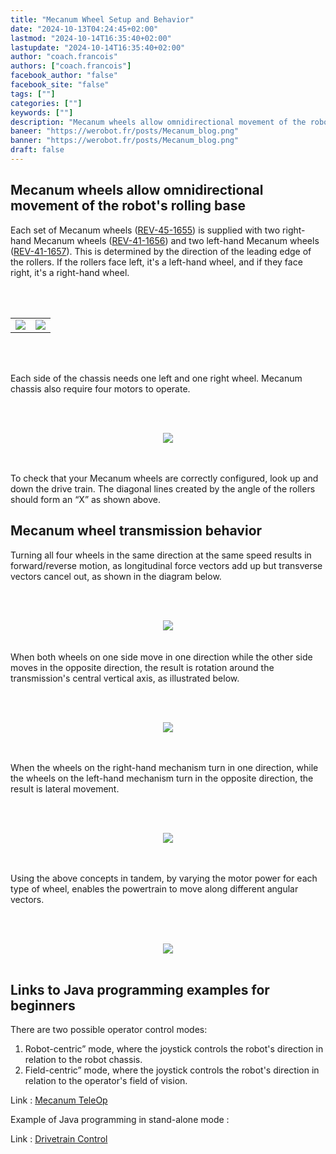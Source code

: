 ```yaml
---
title: "Mecanum Wheel Setup and Behavior"
date: "2024-10-13T04:24:45+02:00"
lastmod: "2024-10-14T16:35:40+02:00"
lastupdate: "2024-10-14T16:35:40+02:00"
author: "coach.francois"
authors: ["coach.francois"]
facebook_author: "false"
facebook_site: "false"
tags: [""]
categories: [""]
keywords: [""]
description: "Mecanum wheels allow omnidirectional movement of the robot's rolling base"
baneer: "https://werobot.fr/posts/Mecanum_blog.png"
banner: "https://werobot.fr/posts/Mecanum_blog.png"
draft: false
---
```

## Mecanum wheels allow omnidirectional movement of the robot's rolling base

Each set of Mecanum wheels ([REV-45-1655](https://www.revrobotics.com/rev-45-1655/)) is supplied with two right-hand Mecanum wheels ([REV-41-1656](https://www.revrobotics.com/content/docs/REV-41-1657-DR.pdf)) and two left-hand Mecanum wheels ([REV-41-1657](https://www.revrobotics.com/content/docs/REV-41-1656-DR.pdf)). This is determined by the direction of the leading edge of the rollers. If the rollers face left, it's a left-hand wheel, and if they face right, it's a right-hand wheel.

<br><br>
<center>
<div style="width: 100%; max-width: 700px;">
    <table>
        <tr>
            <td><img src="https://werobot.fr/posts/Mecanum_left.png"></td>
            <td><img src="https://werobot.fr/posts/Mecanum_right.png"></td>
	</tr>
    </table>
</div>
</center>
<br><br>

Each side of the chassis needs one left and one right wheel. Mecanum chassis also require four motors to operate.

<br><br>
<center>
<div style="width: 100%; max-width: 700px;">
<img src="https://werobot.fr/posts/Macanum_position_roues.png">
</div>
</center>
<br><br>

To check that your Mecanum wheels are correctly configured, look up and down the drive train. The diagonal lines created by the angle of the rollers should form an “X” as shown above.

## Mecanum wheel transmission behavior

Turning all four wheels in the same direction at the same speed results in forward/reverse motion, as longitudinal force vectors add up but transverse vectors cancel out, as shown in the diagram below.

<br><br>
<center>
<div style="width: 100%; max-width: 700px;">
<img src="https://werobot.fr/posts/Mecanum_avant_arriere.png">
</div>
</center>
<br><br>
When both wheels on one side move in one direction while the other side moves in the opposite direction, the result is rotation around the transmission's central vertical axis, as illustrated below.

<br><br>
<center>
<div style="width: 100%; max-width: 700px;">
<img src="https://werobot.fr/posts/Mecanum_rotations.png">
</div>
</center>
<br><br>

When the wheels on the right-hand mechanism turn in one direction, while the wheels on the left-hand mechanism turn in the opposite direction, the result is lateral movement.

<br><br>
<center>
<div style="width: 100%; max-width: 700px;">
<img src="https://werobot.fr/posts/Mecanum_gauche_droite.png">
</div>
</center>
<br><br>

Using the above concepts in tandem, by varying the motor power for each type of wheel, enables the powertrain to move along different angular vectors.

<br><br>
<center>
<div style="width: 100%; max-width: 700px;">
<img src="https://werobot.fr/posts/Mecanum_lateral_avant_arriere.png">
</div>
</center>
<br>

## Links to Java programming examples for beginners

There are two possible operator control modes:
 
1. Robot-centric” mode, where the joystick controls the robot's direction in relation to the robot chassis.
2. Field-centric” mode, where the joystick controls the robot's direction in relation to the operator's field of vision.

Link : [Mecanum TeleOp](https://gm0.org/en/latest/docs/software/tutorials/mecanum-drive.html)

Example of Java programming in stand-alone mode :

Link : [Drivetrain Control](https://www.ctrlaltftc.com/practical-examples/drivetrain-control)



